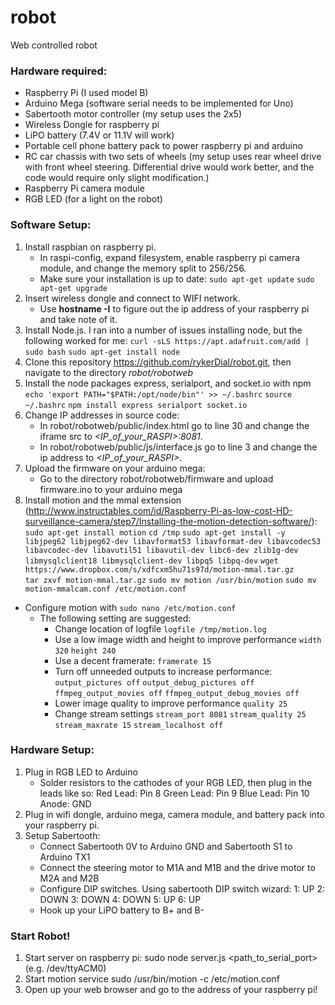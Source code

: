# robot
Web controlled robot

### Hardware required:
* Raspberry Pi (I used model B)
* Arduino Mega (software serial needs to be implemented for Uno)
* Sabertooth motor controller (my setup uses the 2x5)
* Wireless Dongle for raspberry pi
* LiPO battery (7.4V or 11.1V will work)
* Portable cell phone battery pack to power raspberry pi and arduino
* RC car chassis with two sets of wheels (my setup uses rear wheel drive with front wheel steering. Differential drive would work better, and the code would require only slight modification.)
* Raspberry Pi camera module
* RGB LED (for a light on the robot)
	
### Software Setup:
1. Install raspbian on raspberry pi. 
    * In raspi-config, expand filesystem, enable raspberry pi camera module, and change the memory split to 256/256.
    * Make sure your installation is up to date:
        `sudo apt-get update`
        `sudo apt-get upgrade`
2. Insert wireless dongle and connect to WIFI network.
    * Use **hostname -I** to figure out the ip address of your raspberry pi and take note of it.
3. Install Node.js. I ran into a number of issues installing node, but the following worked for me:
	   `curl -sLS https://apt.adafruit.com/add | sudo bash`
       `sudo apt-get install node`
4. Clone this repository https://github.com/rykerDial/robot.git, then navigate to the directory *robot/robotweb*
5. Install the node packages express, serialport, and socket.io with npm
       `echo 'export PATH="$PATH:/opt/node/bin"' >> ~/.bashrc`
       `source ~/.bashrc`
       `npm install express serialport socket.io`	
6. Change IP addresses in source code:
    * In robot/robotweb/public/index.html go to line 30 and change the iframe src to *<IP_of_your_RASPI>:8081*.
    * In robot/robotweb/public/js/interface.js go to line 3 and change the ip address to *<IP_of_your_RASPI>*.
7. Upload the firmware on your arduino mega:
    * Go to the directory robot/robotweb/firmware and upload firmware.ino to your arduino mega
8. Install motion and the mmal extension (http://www.instructables.com/id/Raspberry-Pi-as-low-cost-HD-surveillance-camera/step7/Installing-the-motion-detection-software/):
       `sudo apt-get install motion`
       `cd /tmp`
       `sudo apt-get install -y libjpeg62 libjpeg62-dev libavformat53 libavformat-dev libavcodec53 libavcodec-dev libavutil51 libavutil-dev libc6-dev zlib1g-dev libmysqlclient18 libmysqlclient-dev libpq5 libpq-dev`
       `wget https://www.dropbox.com/s/xdfcxm5hu71s97d/motion-mmal.tar.gz`  
       `tar zxvf motion-mmal.tar.gz`
       `sudo mv motion /usr/bin/motion`
       `sudo mv motion-mmalcam.conf /etc/motion.conf`
*   Configure motion with
        `sudo nano /etc/motion.conf`
    *   The following setting are suggested:
        * Change location of logfile
              `logfile /tmp/motion.log`
        * Use a low image width and height to improve performance
              `width 320`
              `height 240`
        * Use a decent framerate:
              `framerate 15`
        * Turn off unneeded outputs to increase performance:
              `output_pictures off`
              `output_debug_pictures off`
              `ffmpeg_output_movies off`
              `ffmpeg_output_debug_movies off`
        * Lower image quality to improve performance
              `quality 25`
        * Change stream settings
              `stream_port 8081`
              `stream_quality 25`
              `stream_maxrate 15`
              `stream_localhost off`

### Hardware Setup:
1. Plug in RGB LED to Arduino
    * Solder resistors to the cathodes of your RGB LED, then plug in the leads like so:
          Red Lead: Pin 8  Green Lead: Pin 9  Blue Lead: Pin 10  Anode: GND
2. Plug in wifi dongle, arduino mega, camera module, and battery pack into your raspberry pi.
3. Setup Sabertooth:
    * Connect Sabertooth 0V to Arduino GND and Sabertooth S1 to Arduino TX1
    * Connect the steering motor to M1A and M1B and the drive motor to M2A and M2B
    * Configure DIP switches. Using sabertooth DIP switch wizard:
          1: UP  2: DOWN  3: DOWN  4: DOWN  5: UP  6: UP
    * Hook up your LiPO battery to B+ and B-

### Start Robot!
1. Start server on raspberry pi:
       sudo node server.js <path_to_serial_port> (e.g. /dev/ttyACM0)
2. Start motion service
	   sudo /usr/bin/motion -c /etc/motion.conf
3. Open up your web browser and go to the address of your raspberry pi!
